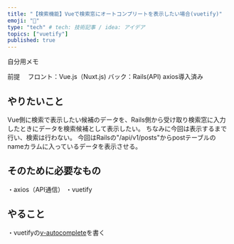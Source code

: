 ```yaml
---
title: "【検索機能】Vueで検索窓にオートコンプリートを表示したい場合(vuetify)"
emoji: "🎉"
type: "tech" # tech: 技術記事 / idea: アイデア
topics: ["vuetify"]
published: true
---
```


自分用メモ

前提　
フロント：Vue.js（Nuxt.js)
バック：Rails(API) 
axios導入済み

## やりたいこと

Vue側に検索で表示したい候補のデータを、Rails側から受け取り検索窓に入力したときにデータを検索候補として表示したい。
ちなみに今回は表示するまで行い、検索は行わない。
今回はRailsの"/api/v1/posts"からpostテーブルのnameカラムに入っているデータを表示させる。

## そのために必要なもの

・axios（API通信）
・vuetify

## やること

・vuetifyの[v-autocomplete](https://vuetifyjs.com/en/components/autocompletes/)を書く<template>
・dataのなかに表示したいデータを格納する配列を作る<script>
・axiosでRails側からデータをgetメソッドで取得<script>

```
<template>
 <div>
  <v-autocomplete
   v-model="value"
   :items="spots"
   item-text="name"//postsの表示したいカラム
   label="表示したいラベル"
  ></v-autocomplete>
 </div>
</template>
 
 <script>
 
 //axiosを呼び出す
 import axios from "~/plugins/axios"
 
 export default {
  data () {
   return {
     posts: [],//ここに入っているデータを検索候補で表示(item-text)
     value: null,//入力データを格納
   }
  },
  created() {
  // ユーザーをaxiosで取得
  axios.get("/api/v1/posts").then(res => {
    if (res.data) {
    // 取得したデータをspotsに追加
      this.posts = res.data

    }
  })
 }
 }
</script>
```

